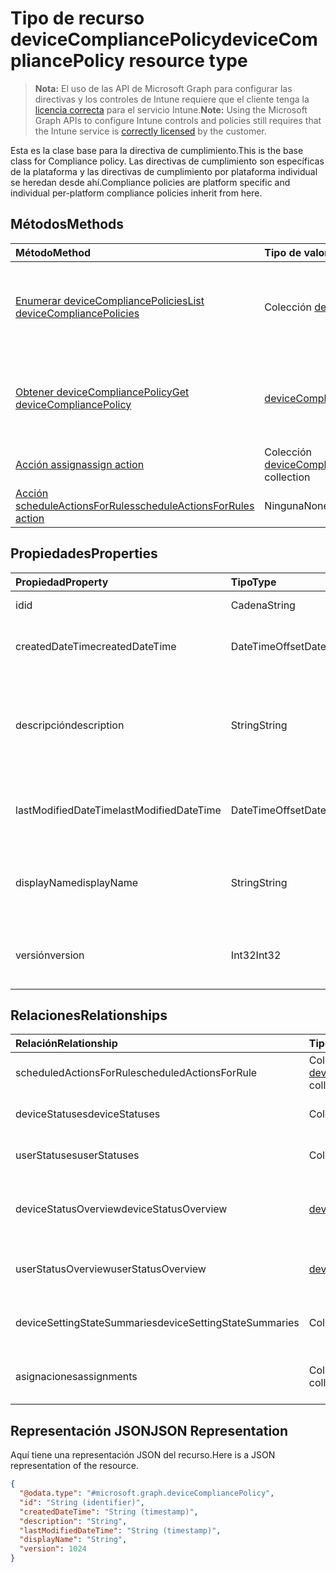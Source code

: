 # <a name="devicecompliancepolicy-resource-type"></a><span data-ttu-id="f77bd-101">Tipo de recurso deviceCompliancePolicy</span><span class="sxs-lookup"><span data-stu-id="f77bd-101">deviceCompliancePolicy resource type</span></span>

> <span data-ttu-id="f77bd-102">**Nota:** El uso de las API de Microsoft Graph para configurar las directivas y los controles de Intune requiere que el cliente tenga la [licencia correcta](https://go.microsoft.com/fwlink/?linkid=839381) para el servicio Intune.</span><span class="sxs-lookup"><span data-stu-id="f77bd-102">**Note:** Using the Microsoft Graph APIs to configure Intune controls and policies still requires that the Intune service is [correctly licensed](https://go.microsoft.com/fwlink/?linkid=839381) by the customer.</span></span>

<span data-ttu-id="f77bd-103">Esta es la clase base para la directiva de cumplimiento.</span><span class="sxs-lookup"><span data-stu-id="f77bd-103">This is the base class for Compliance policy.</span></span> <span data-ttu-id="f77bd-104">Las directivas de cumplimiento son específicas de la plataforma y las directivas de cumplimiento por plataforma individual se heredan desde ahí.</span><span class="sxs-lookup"><span data-stu-id="f77bd-104">Compliance policies are platform specific and individual per-platform compliance policies inherit from here.</span></span> 
## <a name="methods"></a><span data-ttu-id="f77bd-105">Métodos</span><span class="sxs-lookup"><span data-stu-id="f77bd-105">Methods</span></span>
|<span data-ttu-id="f77bd-106">Método</span><span class="sxs-lookup"><span data-stu-id="f77bd-106">Method</span></span>|<span data-ttu-id="f77bd-107">Tipo de valor devuelto</span><span class="sxs-lookup"><span data-stu-id="f77bd-107">Return Type</span></span>|<span data-ttu-id="f77bd-108">Descripción</span><span class="sxs-lookup"><span data-stu-id="f77bd-108">Description</span></span>|
|:---|:---|:---|
|[<span data-ttu-id="f77bd-109">Enumerar deviceCompliancePolicies</span><span class="sxs-lookup"><span data-stu-id="f77bd-109">List deviceCompliancePolicies</span></span>](../api/intune_deviceconfig_devicecompliancepolicy_list.md)|<span data-ttu-id="f77bd-110">Colección [deviceCompliancePolicy](../resources/intune_deviceconfig_devicecompliancepolicy.md)</span><span class="sxs-lookup"><span data-stu-id="f77bd-110">[deviceCompliancePolicy](../resources/intune_deviceconfig_devicecompliancepolicy.md) collection</span></span>|<span data-ttu-id="f77bd-111">Enumere las propiedades y las relaciones de los objetos [deviceCompliancePolicy](../resources/intune_deviceconfig_devicecompliancepolicy.md).</span><span class="sxs-lookup"><span data-stu-id="f77bd-111">List properties and relationships of the [deviceCompliancePolicy](../resources/intune_deviceconfig_devicecompliancepolicy.md) objects.</span></span>|
|[<span data-ttu-id="f77bd-112">Obtener deviceCompliancePolicy</span><span class="sxs-lookup"><span data-stu-id="f77bd-112">Get deviceCompliancePolicy</span></span>](../api/intune_deviceconfig_devicecompliancepolicy_get.md)|[<span data-ttu-id="f77bd-113">deviceCompliancePolicy</span><span class="sxs-lookup"><span data-stu-id="f77bd-113">deviceCompliancePolicy</span></span>](../resources/intune_deviceconfig_devicecompliancepolicy.md)|<span data-ttu-id="f77bd-114">Lea las propiedades y las relaciones del objeto [deviceCompliancePolicy](../resources/intune_deviceconfig_devicecompliancepolicy.md).</span><span class="sxs-lookup"><span data-stu-id="f77bd-114">Read properties and relationships of the [deviceCompliancePolicy](../resources/intune_deviceconfig_devicecompliancepolicy.md) object.</span></span>|
|[<span data-ttu-id="f77bd-115">Acción assign</span><span class="sxs-lookup"><span data-stu-id="f77bd-115">assign action</span></span>](../api/intune_deviceconfig_devicecompliancepolicy_assign.md)|<span data-ttu-id="f77bd-116">Colección [deviceCompliancePolicyAssignment](../resources/intune_deviceconfig_devicecompliancepolicyassignment.md)</span><span class="sxs-lookup"><span data-stu-id="f77bd-116">[deviceCompliancePolicyAssignment](../resources/intune_deviceconfig_devicecompliancepolicyassignment.md) collection</span></span>|<span data-ttu-id="f77bd-117">Todavía no documentado</span><span class="sxs-lookup"><span data-stu-id="f77bd-117">Not yet documented</span></span>|
|[<span data-ttu-id="f77bd-118">Acción scheduleActionsForRules</span><span class="sxs-lookup"><span data-stu-id="f77bd-118">scheduleActionsForRules action</span></span>](../api/intune_deviceconfig_devicecompliancepolicy_scheduleactionsforrules.md)|<span data-ttu-id="f77bd-119">Ninguna</span><span class="sxs-lookup"><span data-stu-id="f77bd-119">None</span></span>|<span data-ttu-id="f77bd-120">Todavía no documentado</span><span class="sxs-lookup"><span data-stu-id="f77bd-120">Not yet documented</span></span>|

## <a name="properties"></a><span data-ttu-id="f77bd-121">Propiedades</span><span class="sxs-lookup"><span data-stu-id="f77bd-121">Properties</span></span>
|<span data-ttu-id="f77bd-122">Propiedad</span><span class="sxs-lookup"><span data-stu-id="f77bd-122">Property</span></span>|<span data-ttu-id="f77bd-123">Tipo</span><span class="sxs-lookup"><span data-stu-id="f77bd-123">Type</span></span>|<span data-ttu-id="f77bd-124">Descripción</span><span class="sxs-lookup"><span data-stu-id="f77bd-124">Description</span></span>|
|:---|:---|:---|
|<span data-ttu-id="f77bd-125">id</span><span class="sxs-lookup"><span data-stu-id="f77bd-125">id</span></span>|<span data-ttu-id="f77bd-126">Cadena</span><span class="sxs-lookup"><span data-stu-id="f77bd-126">String</span></span>|<span data-ttu-id="f77bd-127">Clave de la entidad.</span><span class="sxs-lookup"><span data-stu-id="f77bd-127">Key of the entity.</span></span>|
|<span data-ttu-id="f77bd-128">createdDateTime</span><span class="sxs-lookup"><span data-stu-id="f77bd-128">createdDateTime</span></span>|<span data-ttu-id="f77bd-129">DateTimeOffset</span><span class="sxs-lookup"><span data-stu-id="f77bd-129">DateTimeOffset</span></span>|<span data-ttu-id="f77bd-130">Fecha y hora en la que se creó el objeto.</span><span class="sxs-lookup"><span data-stu-id="f77bd-130">DateTime the object was created.</span></span>|
|<span data-ttu-id="f77bd-131">descripción</span><span class="sxs-lookup"><span data-stu-id="f77bd-131">description</span></span>|<span data-ttu-id="f77bd-132">String</span><span class="sxs-lookup"><span data-stu-id="f77bd-132">String</span></span>|<span data-ttu-id="f77bd-133">Descripción proporcionada por el administrador de la configuración del dispositivo.</span><span class="sxs-lookup"><span data-stu-id="f77bd-133">Admin provided description of the Device Configuration.</span></span>|
|<span data-ttu-id="f77bd-134">lastModifiedDateTime</span><span class="sxs-lookup"><span data-stu-id="f77bd-134">lastModifiedDateTime</span></span>|<span data-ttu-id="f77bd-135">DateTimeOffset</span><span class="sxs-lookup"><span data-stu-id="f77bd-135">DateTimeOffset</span></span>|<span data-ttu-id="f77bd-136">Fecha y hora en la que se modificó el objeto por última vez.</span><span class="sxs-lookup"><span data-stu-id="f77bd-136">DateTime the object was last modified.</span></span>|
|<span data-ttu-id="f77bd-137">displayName</span><span class="sxs-lookup"><span data-stu-id="f77bd-137">displayName</span></span>|<span data-ttu-id="f77bd-138">String</span><span class="sxs-lookup"><span data-stu-id="f77bd-138">String</span></span>|<span data-ttu-id="f77bd-139">Nombre proporcionado por el administrador de la configuración del dispositivo.</span><span class="sxs-lookup"><span data-stu-id="f77bd-139">Admin provided name of the device configuration.</span></span>|
|<span data-ttu-id="f77bd-140">versión</span><span class="sxs-lookup"><span data-stu-id="f77bd-140">version</span></span>|<span data-ttu-id="f77bd-141">Int32</span><span class="sxs-lookup"><span data-stu-id="f77bd-141">Int32</span></span>|<span data-ttu-id="f77bd-142">Versión de la configuración del dispositivo.</span><span class="sxs-lookup"><span data-stu-id="f77bd-142">Version of the device configuration.</span></span>|

## <a name="relationships"></a><span data-ttu-id="f77bd-143">Relaciones</span><span class="sxs-lookup"><span data-stu-id="f77bd-143">Relationships</span></span>
|<span data-ttu-id="f77bd-144">Relación</span><span class="sxs-lookup"><span data-stu-id="f77bd-144">Relationship</span></span>|<span data-ttu-id="f77bd-145">Tipo</span><span class="sxs-lookup"><span data-stu-id="f77bd-145">Type</span></span>|<span data-ttu-id="f77bd-146">Descripción</span><span class="sxs-lookup"><span data-stu-id="f77bd-146">Description</span></span>|
|:---|:---|:---|
|<span data-ttu-id="f77bd-147">scheduledActionsForRule</span><span class="sxs-lookup"><span data-stu-id="f77bd-147">scheduledActionsForRule</span></span>|<span data-ttu-id="f77bd-148">Colección [deviceComplianceScheduledActionForRule](../resources/intune_deviceconfig_devicecompliancescheduledactionforrule.md)</span><span class="sxs-lookup"><span data-stu-id="f77bd-148">[deviceComplianceScheduledActionForRule](../resources/intune_deviceconfig_devicecompliancescheduledactionforrule.md) collection</span></span>|<span data-ttu-id="f77bd-149">La lista de acción programada para esta regla</span><span class="sxs-lookup"><span data-stu-id="f77bd-149">The list of scheduled action for this rule</span></span>|
|<span data-ttu-id="f77bd-150">deviceStatuses</span><span class="sxs-lookup"><span data-stu-id="f77bd-150">deviceStatuses</span></span>|<span data-ttu-id="f77bd-151">Colección [deviceComplianceDeviceStatus](../resources/intune_deviceconfig_devicecompliancedevicestatus.md)</span><span class="sxs-lookup"><span data-stu-id="f77bd-151">[deviceComplianceDeviceStatus](../resources/intune_deviceconfig_devicecompliancedevicestatus.md) collection</span></span>|<span data-ttu-id="f77bd-152">Lista de DeviceComplianceDeviceStatus.</span><span class="sxs-lookup"><span data-stu-id="f77bd-152">List of DeviceComplianceDeviceStatus.</span></span>|
|<span data-ttu-id="f77bd-153">userStatuses</span><span class="sxs-lookup"><span data-stu-id="f77bd-153">userStatuses</span></span>|<span data-ttu-id="f77bd-154">Colección [deviceComplianceUserStatus](../resources/intune_deviceconfig_devicecomplianceuserstatus.md)</span><span class="sxs-lookup"><span data-stu-id="f77bd-154">[deviceComplianceUserStatus](../resources/intune_deviceconfig_devicecomplianceuserstatus.md) collection</span></span>|<span data-ttu-id="f77bd-155">Lista de DeviceComplianceUserStatus.</span><span class="sxs-lookup"><span data-stu-id="f77bd-155">List of DeviceComplianceUserStatus.</span></span>|
|<span data-ttu-id="f77bd-156">deviceStatusOverview</span><span class="sxs-lookup"><span data-stu-id="f77bd-156">deviceStatusOverview</span></span>|[<span data-ttu-id="f77bd-157">deviceComplianceDeviceOverview</span><span class="sxs-lookup"><span data-stu-id="f77bd-157">deviceComplianceDeviceOverview</span></span>](../resources/intune_deviceconfig_devicecompliancedeviceoverview.md)|<span data-ttu-id="f77bd-158">Información general del estado de los dispositivos sobre el cumplimiento de dispositivos</span><span class="sxs-lookup"><span data-stu-id="f77bd-158">Device compliance devices status overview</span></span>|
|<span data-ttu-id="f77bd-159">userStatusOverview</span><span class="sxs-lookup"><span data-stu-id="f77bd-159">userStatusOverview</span></span>|[<span data-ttu-id="f77bd-160">deviceComplianceUserOverview</span><span class="sxs-lookup"><span data-stu-id="f77bd-160">deviceComplianceUserOverview</span></span>](../resources/intune_deviceconfig_devicecomplianceuseroverview.md)|<span data-ttu-id="f77bd-161">Información general del estado de los usuarios sobre el cumplimiento de dispositivos</span><span class="sxs-lookup"><span data-stu-id="f77bd-161">Device compliance users status overview</span></span>|
|<span data-ttu-id="f77bd-162">deviceSettingStateSummaries</span><span class="sxs-lookup"><span data-stu-id="f77bd-162">deviceSettingStateSummaries</span></span>|<span data-ttu-id="f77bd-163">Colección [settingStateDeviceSummary](../resources/intune_deviceconfig_settingstatedevicesummary.md)</span><span class="sxs-lookup"><span data-stu-id="f77bd-163">[settingStateDeviceSummary](../resources/intune_deviceconfig_settingstatedevicesummary.md) collection</span></span>|<span data-ttu-id="f77bd-164">Resumen de dispositivo del estado de configuración de cumplimiento</span><span class="sxs-lookup"><span data-stu-id="f77bd-164">Compliance Setting State Device Summary</span></span>|
|<span data-ttu-id="f77bd-165">asignaciones</span><span class="sxs-lookup"><span data-stu-id="f77bd-165">assignments</span></span>|<span data-ttu-id="f77bd-166">Colección [deviceCompliancePolicyAssignment](../resources/intune_deviceconfig_devicecompliancepolicyassignment.md)</span><span class="sxs-lookup"><span data-stu-id="f77bd-166">[deviceCompliancePolicyAssignment](../resources/intune_deviceconfig_devicecompliancepolicyassignment.md) collection</span></span>|<span data-ttu-id="f77bd-167">El conjunto de asignaciones para esta directiva de cumplimiento.</span><span class="sxs-lookup"><span data-stu-id="f77bd-167">The collection of assignments for this compliance policy.</span></span>|

## <a name="json-representation"></a><span data-ttu-id="f77bd-168">Representación JSON</span><span class="sxs-lookup"><span data-stu-id="f77bd-168">JSON Representation</span></span>
<span data-ttu-id="f77bd-169">Aquí tiene una representación JSON del recurso.</span><span class="sxs-lookup"><span data-stu-id="f77bd-169">Here is a JSON representation of the resource.</span></span>
<!-- {
  "blockType": "resource",
  "baseType": "microsoft.graph.entity",
  "abstract": true,
  "@odata.type": "microsoft.graph.deviceCompliancePolicy"
}
-->
``` json
{
  "@odata.type": "#microsoft.graph.deviceCompliancePolicy",
  "id": "String (identifier)",
  "createdDateTime": "String (timestamp)",
  "description": "String",
  "lastModifiedDateTime": "String (timestamp)",
  "displayName": "String",
  "version": 1024
}
```



